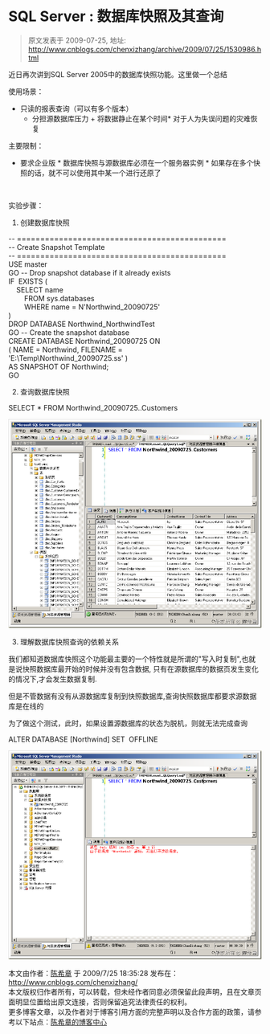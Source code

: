 # SQL Server : 数据库快照及其查询 
> 原文发表于 2009-07-25, 地址: http://www.cnblogs.com/chenxizhang/archive/2009/07/25/1530986.html 


近日再次讲到SQL Server 2005中的数据库快照功能。这里做一个总结

 使用场景：

 * 只读的报表查询（可以有多个版本）
	+ 分担源数据库压力 + 将数据静止在某个时间* 对于人为失误问题的灾难恢复

 主要限制：

 * 要求企业版 * 数据库快照与源数据库必须在一个服务器实例 * 如果存在多个快照的话，就不可以使用其中某一个进行还原了

  

 实验步骤：

 1. 创建数据库快照

 -- =============================================  
-- Create Snapshot Template  
-- =============================================  
USE master  
GO -- Drop snapshot database if it already exists  
IF  EXISTS (  
    SELECT name   
        FROM sys.databases   
        WHERE name = N'Northwind\_20090725'  
)  
DROP DATABASE Northwind\_NorthwindTest  
GO -- Create the snapshot database  
CREATE DATABASE Northwind\_20090725 ON  
( NAME = Northwind, FILENAME =   
'E:\Temp\Northwind\_20090725.ss' )  
AS SNAPSHOT OF Northwind;  
GO  

 2. 查询数据库快照

 SELECT * FROM Northwind\_20090725..Customers

 [![image](./images/1530986-image_thumb_1.png "image")](http://images.cnblogs.com/cnblogs_com/chenxizhang/WindowsLiveWriter/SQLServer_9832/image_4.png) 

 3. 理解数据库快照查询的依赖关系

 我们都知道数据库快照这个功能最主要的一个特性就是所谓的"写入时复制",也就是说快照数据库最开始的时候并没有包含数据, 只有在源数据库的数据页发生变化的情况下,才会发生数据复制.

 但是不管数据有没有从源数据库复制到快照数据库,查询快照数据库都要求源数据库是在线的

 为了做这个测试，此时，如果设置源数据库的状态为脱机，则就无法完成查询

 ALTER DATABASE [Northwind] SET  OFFLINE

 [![image](./images/1530986-image_thumb.png "image")](http://images.cnblogs.com/cnblogs_com/chenxizhang/WindowsLiveWriter/SQLServer_9832/image_2.png)

 本文由作者：[陈希章](http://www.xizhang.com) 于 2009/7/25 18:35:28 发布在：<http://www.cnblogs.com/chenxizhang/>  
 本文版权归作者所有，可以转载，但未经作者同意必须保留此段声明，且在文章页面明显位置给出原文连接，否则保留追究法律责任的权利。   
 更多博客文章，以及作者对于博客引用方面的完整声明以及合作方面的政策，请参考以下站点：[陈希章的博客中心](http://www.xizhang.com/blog.htm) 





